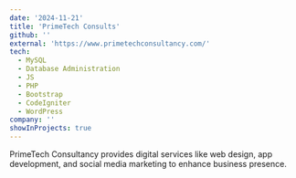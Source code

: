 ```yaml
---
date: '2024-11-21'
title: 'PrimeTech Consults'
github: ''
external: 'https://www.primetechconsultancy.com/'
tech:
  - MySQL
  - Database Administration
  - JS
  - PHP
  - Bootstrap
  - CodeIgniter
  - WordPress
company: ''
showInProjects: true
---
```


PrimeTech Consultancy provides digital services like web design, app development, and social media marketing to enhance business presence.
